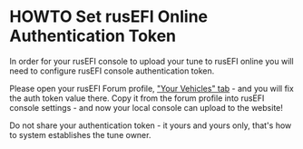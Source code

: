 # HOWTO Set rusEFI Online Authentication Token

In order for your rusEFI console to upload your tune to rusEFI online you will need to configure rusEFI console authentication token.

Please open your rusEFI Forum profile, ["Your Vehicles" tab](https://rusefi.com/forum/ucp.php?i=254) - and you will fix the auth token value there. Copy it from the forum profile into rusEFI console settings - and now your local console can upload to the website!

Do not share your authentication token - it yours and yours only, that's how to system establishes the tune owner.

